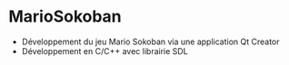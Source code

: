 # MarioSokoban
- Développement du jeu Mario Sokoban via une application Qt Creator
- Développement en C/C++ avec librairie SDL
